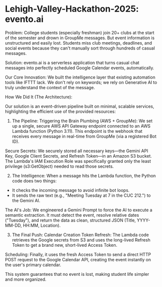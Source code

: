# Lehigh-Valley-Hackathon-2025: evento.ai

Problem: 
College students (especially freshman) join 20+ clubs at the start of the semester and drown in GroupMe messages. But event information is unstructured and easily lost. Students miss club meetings, deadlines, and social events because they can't manually sort through hundreds of casual messages.

Solution:
evento.ai is a serverless application that turns casual chat messages into perfectly scheduled Google Calendar events, automatically.

Our Core Innovation: 
We built the intelligence layer that existing automation tools like IFTTT lack. We don't rely on keywords; we rely on Generative AI to truly understand the context of the message.

How We Did It (The Architecture):

Our solution is an event-driven pipeline built on minimal, scalable services, highlighting the efficient use of the provided resources:

1. The Pipeline: Triggering the Brain
Plumbing (AWS + GroupMe): We set up a single, secure AWS API Gateway endpoint connected to an AWS Lambda function (Python 3.11). This endpoint is the webhook that receives every message in real-time from GroupMe (via a registered Bot ID).

Secure Secrets: We securely stored all necessary keys—the Gemini API Key, Google Client Secrets, and Refresh Token—in an Amazon S3 bucket. The Lambda's IAM Execution Role was specifically granted only the least privilege (s3:GetObject) needed to read those secrets.

2. The Intelligence: 
When a message hits the Lambda function, the Python code does two things:
- It checks the incoming message to avoid infinite bot loops.
- It sends the raw text (e.g., "Meeting Tuesday at 7 in the CUC 212.") to the Gemini AI.

The AI's Job: We engineered a Gemini Prompt to force the AI to execute a semantic extraction. It must detect the event, resolve relative dates ("Tuesday"), and return the data as clean, structured JSON (Title, YYYY-MM-DD, HH:MM, Location).

3. The Final Push: Calendar Creation
Token Refresh: The Lambda code retrieves the Google secrets from S3 and uses the long-lived Refresh Token to get a brand new, short-lived Access Token.

Scheduling: Finally, it uses the fresh Access Token to send a direct HTTP POST request to the Google Calendar API, creating the event instantly on the user's primary calendar.

This system guarantees that no event is lost, making student life simpler and more organized.

